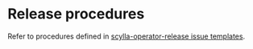 # Release procedures

Refer to procedures defined in [scylla-operator-release issue templates](https://github.com/scylladb/scylla-operator-release/tree/master/.github/ISSUE_TEMPLATE).

